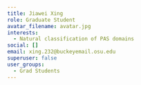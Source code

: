```yaml
---
title: Jiawei Xing
role: Graduate Student
avatar_filename: avatar.jpg
interests:
  - Natural classification of PAS domains
social: []
email: xing.232@buckeyemail.osu.edu
superuser: false
user_groups:
  - Grad Students
---
```

